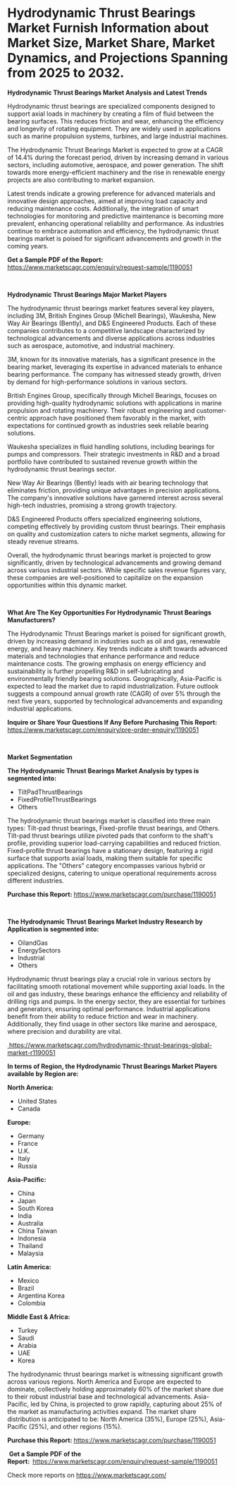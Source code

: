 <p><h1>Hydrodynamic Thrust Bearings Market Furnish Information about Market Size, Market Share, Market Dynamics, and Projections Spanning from 2025 to 2032.</h1></p><p><strong>Hydrodynamic Thrust Bearings Market Analysis and Latest Trends</strong></p>
<p><p>Hydrodynamic thrust bearings are specialized components designed to support axial loads in machinery by creating a film of fluid between the bearing surfaces. This reduces friction and wear, enhancing the efficiency and longevity of rotating equipment. They are widely used in applications such as marine propulsion systems, turbines, and large industrial machines. </p><p>The Hydrodynamic Thrust Bearings Market is expected to grow at a CAGR of 14.4% during the forecast period, driven by increasing demand in various sectors, including automotive, aerospace, and power generation. The shift towards more energy-efficient machinery and the rise in renewable energy projects are also contributing to market expansion. </p><p>Latest trends indicate a growing preference for advanced materials and innovative design approaches, aimed at improving load capacity and reducing maintenance costs. Additionally, the integration of smart technologies for monitoring and predictive maintenance is becoming more prevalent, enhancing operational reliability and performance. As industries continue to embrace automation and efficiency, the hydrodynamic thrust bearings market is poised for significant advancements and growth in the coming years.</p></p>
<p><strong>Get a Sample PDF of the Report:&nbsp;</strong> <a href="https://www.marketscagr.com/enquiry/request-sample/1190051?utm_campaign=3501&utm_medium=2&utm_source=Github&utm_content=ia&utm_term=10042025&utm_id=hydrodynamic-thrust-bearings">https://www.marketscagr.com/enquiry/request-sample/1190051</a></p>
<p>&nbsp;</p>
<p><strong>Hydrodynamic Thrust Bearings Major Market Players</strong></p>
<p><p>The hydrodynamic thrust bearings market features several key players, including 3M, British Engines Group (Michell Bearings), Waukesha, New Way Air Bearings (Bently), and D&S Engineered Products. Each of these companies contributes to a competitive landscape characterized by technological advancements and diverse applications across industries such as aerospace, automotive, and industrial machinery.</p><p>3M, known for its innovative materials, has a significant presence in the bearing market, leveraging its expertise in advanced materials to enhance bearing performance. The company has witnessed steady growth, driven by demand for high-performance solutions in various sectors.</p><p>British Engines Group, specifically through Michell Bearings, focuses on providing high-quality hydrodynamic solutions with applications in marine propulsion and rotating machinery. Their robust engineering and customer-centric approach have positioned them favorably in the market, with expectations for continued growth as industries seek reliable bearing solutions.</p><p>Waukesha specializes in fluid handling solutions, including bearings for pumps and compressors. Their strategic investments in R&D and a broad portfolio have contributed to sustained revenue growth within the hydrodynamic thrust bearings sector.</p><p>New Way Air Bearings (Bently) leads with air bearing technology that eliminates friction, providing unique advantages in precision applications. The company's innovative solutions have garnered interest across several high-tech industries, promising a strong growth trajectory.</p><p>D&S Engineered Products offers specialized engineering solutions, competing effectively by providing custom thrust bearings. Their emphasis on quality and customization caters to niche market segments, allowing for steady revenue streams.</p><p>Overall, the hydrodynamic thrust bearings market is projected to grow significantly, driven by technological advancements and growing demand across various industrial sectors. While specific sales revenue figures vary, these companies are well-positioned to capitalize on the expansion opportunities within this dynamic market.</p></p>
<p>&nbsp;</p>
<p><strong>What Are The Key Opportunities For Hydrodynamic Thrust Bearings Manufacturers?</strong></p>
<p><p>The Hydrodynamic Thrust Bearings market is poised for significant growth, driven by increasing demand in industries such as oil and gas, renewable energy, and heavy machinery. Key trends indicate a shift towards advanced materials and technologies that enhance performance and reduce maintenance costs. The growing emphasis on energy efficiency and sustainability is further propelling R&D in self-lubricating and environmentally friendly bearing solutions. Geographically, Asia-Pacific is expected to lead the market due to rapid industrialization. Future outlook suggests a compound annual growth rate (CAGR) of over 5% through the next five years, supported by technological advancements and expanding industrial applications.</p></p>
<p><strong>Inquire or Share Your Questions If Any Before Purchasing This Report:</strong> <a href="https://www.marketscagr.com/enquiry/pre-order-enquiry/1190051?utm_campaign=3501&utm_medium=2&utm_source=Github&utm_content=ia&utm_term=10042025&utm_id=hydrodynamic-thrust-bearings">https://www.marketscagr.com/enquiry/pre-order-enquiry/1190051</a></p>
<p>&nbsp;</p>
<p><strong>Market Segmentation</strong></p>
<p><strong>The Hydrodynamic Thrust Bearings Market Analysis by types is segmented into:</strong></p>
<p><ul><li>TiltPadThrustBearings</li><li>FixedProfileThrustBearings</li><li>Others</li></ul></p>
<p><p>The hydrodynamic thrust bearings market is classified into three main types: Tilt-pad thrust bearings, Fixed-profile thrust bearings, and Others. Tilt-pad thrust bearings utilize pivoted pads that conform to the shaft's profile, providing superior load-carrying capabilities and reduced friction. Fixed-profile thrust bearings have a stationary design, featuring a rigid surface that supports axial loads, making them suitable for specific applications. The "Others" category encompasses various hybrid or specialized designs, catering to unique operational requirements across different industries.</p></p>
<p><strong>Purchase this Report:&nbsp;</strong><a href="https://www.marketscagr.com/purchase/1190051?utm_campaign=3501&utm_medium=2&utm_source=Github&utm_content=ia&utm_term=10042025&utm_id=hydrodynamic-thrust-bearings">https://www.marketscagr.com/purchase/1190051</a></p>
<p>&nbsp;</p>
<p><strong>The Hydrodynamic Thrust Bearings Market Industry Research by Application is segmented into:</strong></p>
<p><ul><li>OilandGas</li><li>EnergySectors</li><li>Industrial</li><li>Others</li></ul></p>
<p><p>Hydrodynamic thrust bearings play a crucial role in various sectors by facilitating smooth rotational movement while supporting axial loads. In the oil and gas industry, these bearings enhance the efficiency and reliability of drilling rigs and pumps. In the energy sector, they are essential for turbines and generators, ensuring optimal performance. Industrial applications benefit from their ability to reduce friction and wear in machinery. Additionally, they find usage in other sectors like marine and aerospace, where precision and durability are vital.</p></p>
<p><a href="https://www.marketscagr.com/hydrodynamic-thrust-bearings-global-market-r1190051?utm_campaign=3501&utm_medium=2&utm_source=Github&utm_content=ia&utm_term=10042025&utm_id=hydrodynamic-thrust-bearings">&nbsp;https://www.marketscagr.com/hydrodynamic-thrust-bearings-global-market-r1190051</a></p>
<p><strong>In terms of Region, the Hydrodynamic Thrust Bearings Market Players available by Region are:</strong></p>
<p>
    <p> <strong> North America: </strong>
        <ul>
            <li>United States</li>
            <li>Canada</li>
        </ul>
        </p> 
    <p> <strong> Europe: </strong>
        <ul>
            <li>Germany</li>
            <li>France</li>
            <li>U.K.</li>
            <li>Italy</li>
            <li>Russia</li>
        </ul>
        </p> 
    <p> <strong> Asia-Pacific: </strong>
        <ul>
            <li>China</li>
            <li>Japan</li>
            <li>South Korea</li>
            <li>India</li>
            <li>Australia</li>
            <li>China Taiwan</li>
            <li>Indonesia</li>
            <li>Thailand</li>
            <li>Malaysia</li>
        </ul>
        </p> 
    <p> <strong> Latin America: </strong>
        <ul>
            <li>Mexico</li>
            <li>Brazil</li>
            <li>Argentina Korea</li>
            <li>Colombia</li>
        </ul>
        </p> 
    <p> <strong> Middle East & Africa: </strong>
        <ul>
            <li>Turkey</li>
            <li>Saudi</li>
            <li>Arabia</li>
            <li>UAE</li>
            <li>Korea</li>
        </ul>
    </p>
    </p>
<p><p>The hydrodynamic thrust bearings market is witnessing significant growth across various regions. North America and Europe are expected to dominate, collectively holding approximately 60% of the market share due to their robust industrial base and technological advancements. Asia-Pacific, led by China, is projected to grow rapidly, capturing about 25% of the market as manufacturing activities expand. The market share distribution is anticipated to be: North America (35%), Europe (25%), Asia-Pacific (25%), and other regions (15%).</p></p>
<p><strong>Purchase this Report: </strong><a href="https://www.marketscagr.com/purchase/1190051?utm_campaign=3501&utm_medium=2&utm_source=Github&utm_content=ia&utm_term=10042025&utm_id=hydrodynamic-thrust-bearings">https://www.marketscagr.com/purchase/1190051</a></p>
<p>&nbsp;<strong>Get a Sample PDF of the Report:&nbsp;&nbsp;</strong><a href="https://www.marketscagr.com/enquiry/request-sample/1190051?utm_campaign=3501&utm_medium=2&utm_source=Github&utm_content=ia&utm_term=10042025&utm_id=hydrodynamic-thrust-bearings">https://www.marketscagr.com/enquiry/request-sample/1190051</a></p>
<p><strong></strong></p>
<p>Check more reports on <a href="https://www.marketscagr.com/?utm_campaign=3501&utm_medium=2&utm_source=Github&utm_content=ia&utm_term=10042025&utm_id=hydrodynamic-thrust-bearings">https://www.marketscagr.com/</a></p>